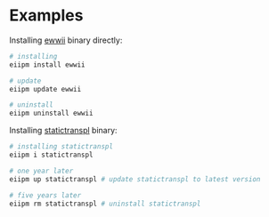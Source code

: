 # Examples

Installing [ewwii](https://ewwii-sh.github.io/) binary directly:

```bash
# installing
eiipm install ewwii

# update
eiipm update ewwii

# uninstall
eiipm uninstall ewwii
```

Installing [statictranspl](https://ewwii-sh.github.io/statictranspl) binary:

```bash
# installing statictranspl
eiipm i statictranspl

# one year later
eiipm up statictranspl # update statictranspl to latest version

# five years later
eiipm rm statictranspl # uninstall statictranspl
```

